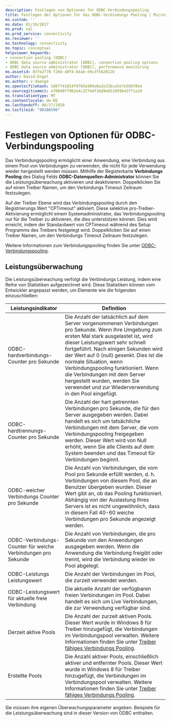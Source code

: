 ```yaml
---
description: Festlegen von Optionen für ODBC-Verbindungspooling
title: Festlegen der Optionen für das ODBC-Verbindungs Pooling | Microsoft-Dokumentation
ms.custom: ''
ms.date: 01/19/2017
ms.prod: sql
ms.prod_service: connectivity
ms.reviewer: ''
ms.technology: connectivity
ms.topic: conceptual
helpviewer_keywords:
- connection pooling [ODBC]
- ODBC data source administrator [ODBC], connection pooling options
- ODBC data source administrator [ODBC], performance monitoring
ms.assetid: 037e2f78-f204-40f4-b4ab-d9cdf562012b
author: David-Engel
ms.author: v-daenge
ms.openlocfilehash: 5d6f741654f9765e909a8a2e33bce5e7e596f8b4
ms.sourcegitcommit: e700497f962e4c2274df16d9e651059b42ff1a10
ms.translationtype: MT
ms.contentlocale: de-DE
ms.lasthandoff: 08/17/2020
ms.locfileid: "88386596"
---
```

# <a name="setting-odbc-connection-pooling-options"></a>Festlegen von Optionen für ODBC-Verbindungspooling
Das Verbindungspooling ermöglicht einer Anwendung, eine Verbindung aus einem Pool von Verbindungen zu verwenden, die nicht für jede Verwendung wieder hergestellt werden müssen. Mithilfe der Registerkarte **Verbindungs Pooling** des Dialog Felds **ODBC-Datenquellen-Administrator** können Sie die Leistungsüberwachung aktivieren und deaktivieren. Doppelklicken Sie auf einen Treiber Namen, um den Verbindungs Timeout Zeitraum festzulegen.  
  
 Auf der Treiber Ebene wird das Verbindungspooling durch den Registrierungs Wert "CPTimeout" aktiviert. Diese selektive pro-Treiber-Aktivierung ermöglicht einem Systemadministrator, das Verbindungspooling nur für die Treiber zu aktivieren, die dies unterstützen können. Dies wird erreicht, indem der Standardwert von CPTimeout während des Setup Programms des Treibers festgelegt wird. Doppelklicken Sie auf einen Treiber Namen, um den Verbindungs Timeout Zeitraum festzulegen.  
  
 Weitere Informationen zum Verbindungspooling finden Sie unter [ODBC-Verbindungspooling](../../odbc/reference/develop-app/driver-manager-connection-pooling.md).  
  
## <a name="performance-monitoring"></a>Leistungsüberwachung  
 Die Leistungsüberwachung verfolgt die Verbindungs Leistung, indem eine Reihe von Statistiken aufgezeichnet wird. Diese Statistiken können vom Entwickler angepasst werden, um Elemente wie die folgenden einzuschließen:  
  
|Leistungsindikator|Definition|  
|-------------|----------------|  
|ODBC-hardverbindungs-Counter pro Sekunde|Die Anzahl der tatsächlich auf dem Server vorgenommenen Verbindungen pro Sekunde. Wenn Ihre Umgebung zum ersten Mal stark ausgelastet ist, wird dieser Leistungswert sehr schnell fortgeführt. Nach einigen Sekunden wird der Wert auf 0 (null) gesenkt. Dies ist die normale Situation, wenn Verbindungspooling funktioniert. Wenn die Verbindungen mit dem Server hergestellt wurden, werden Sie verwendet und zur Wiederverwendung in den Pool eingefügt.|  
|ODBC-hardtrennungs-Counter pro Sekunde|Die Anzahl der hart getrennten Verbindungen pro Sekunde, die für den Server ausgegeben werden. Dabei handelt es sich um tatsächliche Verbindungen mit dem Server, die vom Verbindungspooling freigegeben werden. Dieser Wert wird von Null erhöht, wenn Sie alle Clients auf dem System beenden und das Timeout für Verbindungen beginnt.|  
|ODBC-weicher Verbindungs Counter pro Sekunde|Die Anzahl von Verbindungen, die vom Pool pro Sekunde erfüllt werden, d. h. Verbindungen von diesem Pool, die an Benutzer übergeben wurden. Dieser Wert gibt an, ob das Pooling funktioniert. Abhängig von der Auslastung Ihres Servers ist es nicht ungewöhnlich, dass in diesem Fall 40-60 weiche Verbindungen pro Sekunde angezeigt werden.|  
|ODBC-Verbindungs-Counter für weiche Verbindungen pro Sekunde|Die Anzahl von Verbindungen, die pro Sekunde von den Anwendungen ausgegeben werden. Wenn die Anwendung die Verbindung freigibt oder trennt, wird die Verbindung wieder im Pool abgelegt.|  
|ODBC-Leistungs Leistungswert|Die Anzahl der Verbindungen im Pool, die zurzeit verwendet werden.|  
|ODBC-Leistungswert für aktuelle freie Verbindung|Die aktuelle Anzahl der verfügbaren freien Verbindungen im Pool. Dabei handelt es sich um Live Verbindungen, die zur Verwendung verfügbar sind.|  
|Derzeit aktive Pools|Die Anzahl der zurzeit aktiven Pools. Dieser Wert wurde in Windows 8 für Treiber hinzugefügt, die Verbindungen im Verbindungspool verwalten. Weitere Informationen finden Sie unter [Treiber fähiges Verbindungs Pooling](../../odbc/reference/develop-app/driver-aware-connection-pooling.md).|  
|Erstellte Pools|Die Anzahl aktiver Pools, einschließlich aktiver und entfernter Pools. Dieser Wert wurde in Windows 8 für Treiber hinzugefügt, die Verbindungen im Verbindungspool verwalten. Weitere Informationen finden Sie unter [Treiber fähiges Verbindungs Pooling](../../odbc/reference/develop-app/driver-aware-connection-pooling.md).|  
  
 Sie müssen ihre eigenen Überwachungsparameter angeben. Beispiele für die Leistungsüberwachung sind in dieser Version von ODBC enthalten.
